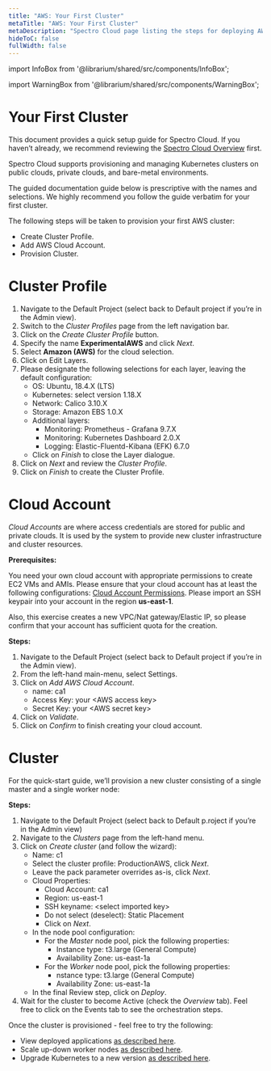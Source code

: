 ```yaml
---
title: "AWS: Your First Cluster"
metaTitle: "AWS: Your First Cluster"
metaDescription: "Spectro Cloud page listing the steps for deploying AWS clusters"
hideToC: false
fullWidth: false
---
```


import InfoBox from '@librarium/shared/src/components/InfoBox';

import WarningBox from '@librarium/shared/src/components/WarningBox';

# Your First Cluster

This document provides a quick setup guide for Spectro Cloud. If you haven’t already, we recommend reviewing the [Spectro Cloud Overview](/introduction/concept-overviews) first.

Spectro Cloud supports provisioning and managing Kubernetes clusters on public clouds, private clouds, and bare-metal environments.

<InfoBox>
The guided documentation guide below is prescriptive with the names and selections. We highly recommend you follow the guide verbatim for your first cluster.
</InfoBox>

The following steps will be taken to provision your first AWS cluster:

* Create Cluster Profile.
* Add AWS Cloud Account.
* Provision Cluster.

# Cluster Profile

1. Navigate to the Default Project (select back to Default project if you’re in the Admin view).
1. Switch to the *Cluster Profiles* page from the left navigation bar.
1. Click on the *Create Cluster Profile* button.
1. Specify the name **ExperimentalAWS** and click *Next*.
1. Select **Amazon (AWS)** for the cloud selection.
1. Click on Edit Layers.
1. Please designate the following selections for each layer, leaving the default configuration:
    * OS: Ubuntu, 18.4.X (LTS)
    * Kubernetes: select version 1.18.X
    * Network: Calico 3.10.X
    * Storage: Amazon EBS 1.0.X
    * Additional layers:
        * Monitoring: Prometheus - Grafana 9.7.X
        * Monitoring: Kubernetes Dashboard 2.0.X
        * Logging: Elastic-Fluentd-Kibana (EFK) 6.7.0
    * Click on *Finish* to close the Layer dialogue.
1. Click on *Next* and review the *Cluster Profile*.
1. Click on *Finish* to create the Cluster Profile.

# Cloud Account

*Cloud Accounts* are where access credentials are stored for public and private clouds. It is used by the system to provide new cluster infrastructure and cluster resources.

<WarningBox>
<strong>Prerequisites:</strong><p></p>
<p>You need your own cloud account with appropriate permissions to create EC2 VMs and AMIs. Please ensure that your cloud account has at least the following configurations: <a href="/clusters/aws-clusters#prerequisites">Cloud Account Permissions</a>. Please import an SSH keypair into your account in the region <b>us-east-1</b>.</p>
<p></p>
<p>Also, this exercise creates a new VPC/Nat gateway/Elastic IP, so please confirm that your account has sufficient quota for the creation.</p>
</WarningBox>

**Steps:**

1. Navigate to the Default Project (select back to Default project if you’re in the Admin view).
1. From the left-hand main-menu, select Settings.
1. Click on *Add AWS Cloud Account*.
    * name: ca1
    * Access Key: your &lt;AWS access key&gt;
    * Secret Key: your &lt;AWS secret key&gt;
1. Click on *Validate*.
1. Click on *Confirm* to finish creating your cloud account.

# Cluster

For the quick-start guide, we’ll provision a new cluster consisting of a single master and a single worker node:

**Steps:**

1. Navigate to the Default Project (select back to Default p.roject if you’re in the Admin view)
1. Navigate to the *Clusters* page from the left-hand menu.
1. Click on *Create cluster* (and follow the wizard):
    * Name: c1
    * Select the cluster profile: ProductionAWS, click *Next*.
    * Leave the pack parameter overrides as-is, click *Next*.
    * Cloud Properties:
        * Cloud Account: ca1
        * Region: us-east-1
        * SSH keyname: &lt;select imported key&gt;
        * Do not select (deselect): Static Placement
        * Click on *Next*.
    * In the node pool configuration:
        * For the *Master* node pool, pick the following properties:
            * Instance type: t3.large (General Compute)
            * Availability Zone: us-east-1a
        * For the *Worker* node pool, pick the following properties:
            * nstance type: t3.large (General Compute)
            * Availability Zone: us-east-1a
    * In the final Review step, click on *Deploy*.
1. Wait for the cluster to become Active (check the *Overview* tab). Feel free to click on the Events tab to see the orchestration steps.

Once the cluster is provisioned - feel free to try the following:

* View deployed applications [as described here](/clusters).
* Scale up-down worker nodes [as described here](/clusters/aws-clusters#clusterscaling).
* Upgrade Kubernetes to a new version [as described here](/cluster-profiles/task-update-profile).
